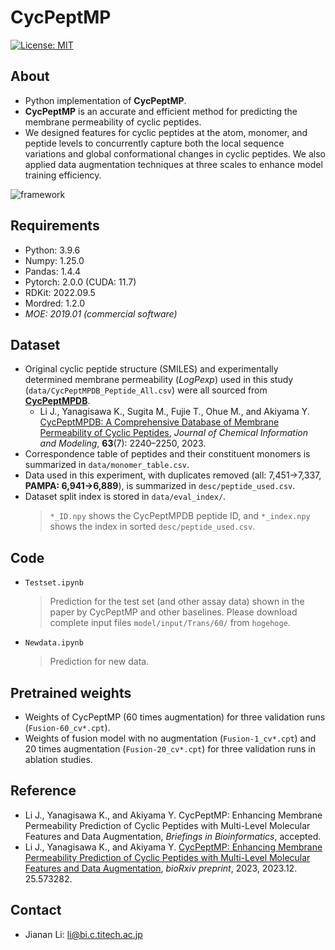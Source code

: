 # CycPeptMP
[![License: MIT](https://img.shields.io/badge/License-MIT-yellow.svg)](LICENSE)


<!-- ## About open source
- The paper of CycPeptMP is currently under review, since reviewers may also submit comments for revision, I have not fully published my code and data (the bioRxiv preview version of the paper also did not show the GitHub link).
- The peer review process is expected to be completed by the end of July. -->



## About
- Python implementation of **CycPeptMP**.
- **CycPeptMP** is an accurate and efficient method for predicting the membrane permeability of cyclic peptides.
- We designed features for cyclic peptides at the atom, monomer, and peptide levels to concurrently capture both the local sequence variations and global conformational changes in cyclic peptides. We also applied data augmentation techniques at three scales to enhance model training efficiency.

![framework](https://github.com/akiyamalab/cycpeptmp/assets/44156441/cc57f68f-dc02-486d-beb6-d6e9f2bcb1ae)



## Requirements
- Python: 3.9.6
- Numpy: 1.25.0
- Pandas: 1.4.4
- Pytorch: 2.0.0 (CUDA: 11.7)
- RDKit: 2022.09.5
- Mordred: 1.2.0
- *MOE: 2019.01 (commercial software)*




## Dataset
- Original cyclic peptide structure (SMILES) and experimentally determined membrane permeability (_LogPexp_) used in this study (`data/CycPeptMPDB_Peptide_All.csv`) were all sourced from [**CycPeptMPDB**](http://cycpeptmpdb.com/).
  - Li J., Yanagisawa K., Sugita M., Fujie T., Ohue M., and Akiyama Y. [CycPeptMPDB: A Comprehensive Database of Membrane Permeability of Cyclic Peptides](https://pubs.acs.org/doi/10.1021/acs.jcim.2c01573), _Journal of Chemical Information and Modeling_, **63**(7): 2240–2250, 2023.
- Correspondence table of peptides and their constituent monomers is summarized in `data/monomer_table.csv`.
- Data used in this experiment, with duplicates removed (all: 7,451->7,337, **PAMPA: 6,941->6,889**), is summarized in `desc/peptide_used.csv`.
- Dataset split index is stored in `data/eval_index/`.
  > `*_ID.npy` shows the CycPeptMPDB peptide ID, and `*_index.npy` shows the index in sorted `desc/peptide_used.csv`.




## Code
- `Testset.ipynb`
  > Prediction for the test set (and other assay data) shown in the paper by CycPeptMP and other baselines.
  > Please download complete input files `model/input/Trans/60/` from `hogehoge`.

- `Newdata.ipynb`
  > Prediction for new data.




## Pretrained weights
- Weights of CycPeptMP (60 times augmentation) for three validation runs (`Fusion-60_cv*.cpt`).
- Weights of fusion model with no augmentation (`Fusion-1_cv*.cpt`) and 20 times augmentation (`Fusion-20_cv*.cpt`) for three validation runs in ablation studies.




## Reference
- Li J., Yanagisawa K., and Akiyama Y. CycPeptMP: Enhancing Membrane Permeability Prediction of Cyclic Peptides with Multi-Level Molecular Features and Data Augmentation, _Briefings in Bioinformatics_, accepted.
- Li J., Yanagisawa K., and Akiyama Y. [CycPeptMP: Enhancing Membrane Permeability Prediction of Cyclic Peptides with Multi-Level Molecular Features and Data Augmentation](https://www.biorxiv.org/content/10.1101/2023.12.25.573282v1), _bioRxiv preprint_, 2023, 2023.12. 25.573282.


## Contact
- Jianan Li: li@bi.c.titech.ac.jp
